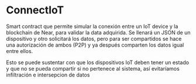 # ConnectIoT
Smart contract que permite simular la conexión entre un IoT device y la blockchain de Near, para validar la data adquirida.
Se llenará un JSON de un dispositivo y otro solicitará los datos, pero para ser compartidos se hace una autorización de ambos (P2P) y ya después comparten los datos igual entre ellos.

Esto se puede sustentar con que los dispositivos IoT deben tener un estado y que no se pueda compartir si no pertenece al sistema, así evitaríamos infiltración e intersepcion de datos
